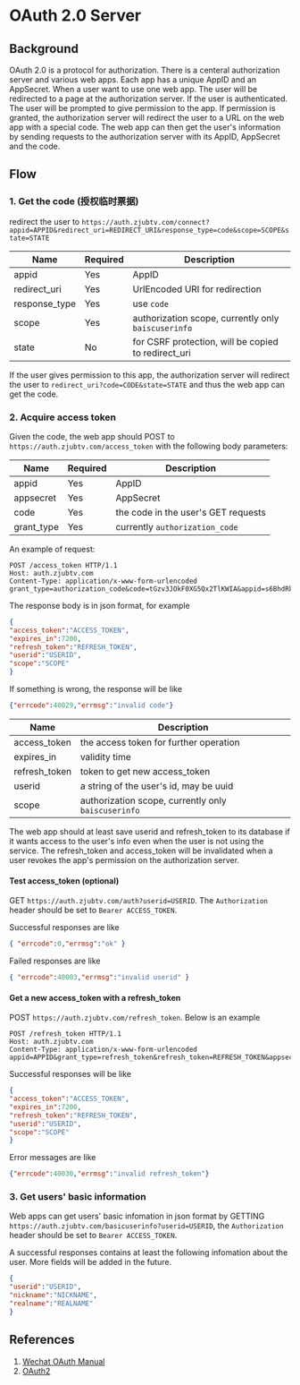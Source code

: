 OAuth 2.0 Server
======================

## Background

OAuth 2.0 is a protocol for authorization. There is a centeral authorization server and various web apps. Each app has a unique AppID and an AppSecret. When a user want to use one web app. The user will be redirected to a page at the authorization server. If the user is authenticated. The user will be prompted to give permission to the app. If permission is granted, the authorization server will redirect the user to a URL on the web app with a special code. The web app can then get the user's information by sending requests to the authorization server with its AppID, AppSecret and the code.

## Flow

### 1. Get the code (授权临时票据)

redirect the user to `https://auth.zjubtv.com/connect?appid=APPID&redirect_uri=REDIRECT_URI&response_type=code&scope=SCOPE&state=STATE`

Name | Required | Description
-----|---------|------
appid| Yes  | AppID
redirect_uri | Yes | UrlEncoded URI for redirection
response_type | Yes | use `code`
scope | Yes | authorization scope, currently only `baiscuserinfo`
state | No | for CSRF protection, will be copied to redirect_uri

If the user gives permission to this app, the authorization server will redirect the user to `redirect_uri?code=CODE&state=STATE` and thus the web app can get the code.

### 2. Acquire access token

Given the code, the web app should POST to `https://auth.zjubtv.com/access_token` with the following body parameters:

Name | Required | Description
-----|---------|------
appid | Yes | AppID
appsecret | Yes | AppSecret
code | Yes | the code in the user's GET requests
grant_type | Yes | currently `authorization_code`

An example of request:
```
POST /access_token HTTP/1.1
Host: auth.zjubtv.com
Content-Type: application/x-www-form-urlencoded
grant_type=authorization_code&code=tGzv3JOkF0XG5Qx2TlKWIA&appid=s6BhdRkqt3&appsecret=7Fjfp0ZBr1KtDRbnfVdmIw
```

The response body is in json format, for example
```json
{
"access_token":"ACCESS_TOKEN",
"expires_in":7200,
"refresh_token":"REFRESH_TOKEN",
"userid":"USERID",
"scope":"SCOPE"
}
```

If something is wrong, the response will be like
```json
{"errcode":40029,"errmsg":"invalid code"}
```

Name | Description
-----|------
access_token | the access token for further operation
expires_in | validity time
refresh_token | token to get new access_token
userid | a string of the user's id, may be uuid
scope | authorization scope, currently only `baiscuserinfo`

The web app should at least save userid and refresh_token to its database if it wants access to the user's info even when the user is not using the service. The refresh_token and access_token will be invalidated when a user revokes the app's permission on the authorization server.

#### Test access_token (optional)

GET `https://auth.zjubtv.com/auth?userid=USERID`. The `Authorization` header should be set to `Bearer ACCESS_TOKEN`.

Successful responses are like
```json
{ "errcode":0,"errmsg":"ok" }
```

Failed responses are like
```json
{ "errcode":40003,"errmsg":"invalid userid" }
```

#### Get a new access_token with a refresh_token

POST `https://auth.zjubtv.com/refresh_token`. Below is an example

```
POST /refresh_token HTTP/1.1
Host: auth.zjubtv.com
Content-Type: application/x-www-form-urlencoded
appid=APPID&grant_type=refresh_token&refresh_token=REFRESH_TOKEN&appsecret=7Fjfp0ZBr1KtDRbnfVdmIw
```

Successful responses will be like
```json
{
"access_token":"ACCESS_TOKEN",
"expires_in":7200,
"refresh_token":"REFRESH_TOKEN",
"userid":"USERID",
"scope":"SCOPE"
}
```

Error messages are like
```json
{"errcode":40030,"errmsg":"invalid refresh_token"}
```

### 3. Get users' basic information

Web apps can get users' basic infomation in json format by GETTING `https://auth.zjubtv.com/basicuserinfo?userid=USERID`, the `Authorization` header should be set to `Bearer ACCESS_TOKEN`.

A successful responses contains at least the following infomation about the user. More fields will be added in the future.
```json
{
"userid":"USERID",
"nickname":"NICKNAME",
"realname":"REALNAME"
}
```

## References

1. [Wechat OAuth Manual ](https://wohugb.gitbooks.io/wechat/content/qrconnent/README.html)
2. [OAuth2](http://oauth.net/2/)
